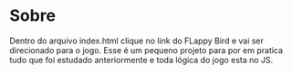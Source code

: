 # Sobre
Dentro do arquivo index.html clique no link do FLappy Bird e vai ser direcionado para o jogo. 
Esse é um pequeno projeto para por em pratica tudo que foi estudado anteriormente e toda lógica do jogo esta no JS.